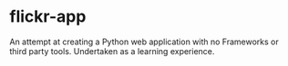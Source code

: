 # flickr-app
An attempt at creating a Python web application with no Frameworks or third party tools.
Undertaken as a learning experience.
